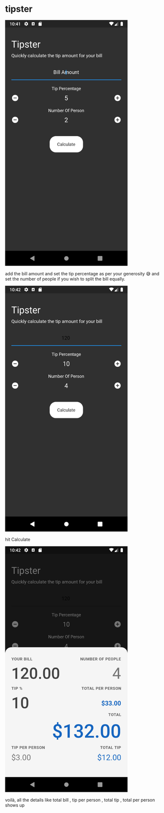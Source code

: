 # tipster

<img src ="imageAssets/1.png" heigth="400" width="400">
 
add the bill amount and set the tip percentage as per your generosity 😅 and set the number of people if you wish to split the bill equally.

<img src ="imageAssets/2.png" heigth="400" width="400">

hit Calculate

<img src ="imageAssets/3.png" heigth="400" width="400">

voilà, all the details like total bill , tip per person , total tip , total per person shows up
